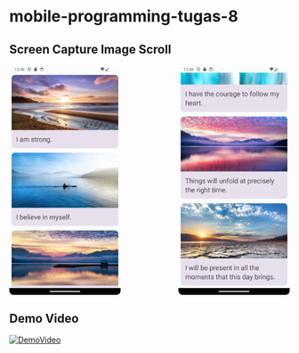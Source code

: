 # mobile-programming-tugas-8

## Screen Capture Image Scroll

<div style="display: flex; justify-content: space-between;">
  <img src="ImageScroll/Screenshot_20240429_124831.png" width="200">
  <img src="ImageScroll/Screenshot_20240429_124853.png" width="200">
</div>

## Demo Video

[![DemoVideo](https://img.youtube.com/vi/q3SztbvNANo/0.jpg)](https://www.youtube.com/watch?q3SztbvNANo)
